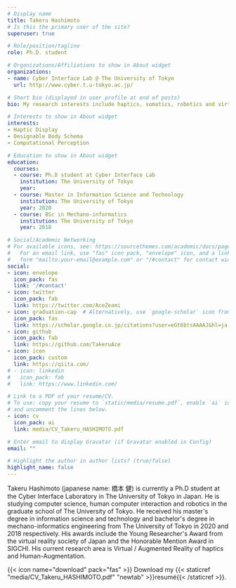 ```yaml
---
# Display name
title: Takeru Hashimoto
# Is this the primary user of the site?
superuser: true

# Role/position/tagline
role: Ph.D. student

# Organizations/Affiliations to show in About widget
organizations:
- name: Cyber Interface Lab @ The University of Tokyo
  url: http://www.cyber.t.u-tokyo.ac.jp/

# Short bio (displayed in user profile at end of posts)
bio: My research interests include haptics, somatics, robotics and virtual reality.

# Interests to show in About widget
interests:
- Haptic Display
- Designable Body Schema
- Computational Perception

# Education to show in About widget
education:
  courses:
  - course: Ph.D student at Cyber Interface Lab
    institution: The University of Tokyo
    year: 
  - course: Master in Information Science and Technology
    institution: The University of Tokyo
    year: 2020
  - course: BSc in Mechano-informatics
    institution: The University of Tokyo
    year: 2018

# Social/Academic Networking
# For available icons, see: https://sourcethemes.com/academic/docs/page-builder/#icons
#   For an email link, use "fas" icon pack, "envelope" icon, and a link in the
#   form "mailto:your-email@example.com" or "/#contact" for contact widget.
social:
- icon: envelope
  icon_pack: fas
  link: '/#contact'
- icon: twitter
  icon_pack: fab
  link: https://twitter.com/AceZeami
- icon: graduation-cap  # Alternatively, use `google-scholar` icon from `ai` icon pack
  icon_pack: fas
  link: https://scholar.google.co.jp/citations?user=eGt6btsAAAAJ&hl=ja
- icon: github
  icon_pack: fab
  link: https://github.com/TakeruAce
- icon: icon
  icon_pack: custom
  link: https://qiita.com/
# - icon: linkedin
#   icon_pack: fab
#   link: https://www.linkedin.com/

# Link to a PDF of your resume/CV.
# To use: copy your resume to `static/media/resume.pdf`, enable `ai` icons in `params.toml`, 
# and uncomment the lines below.
- icon: cv
  icon_pack: ai
  link: media/CV_Takeru_HASHIMOTO.pdf

# Enter email to display Gravatar (if Gravatar enabled in Config)
email: ""

# Highlight the author in author lists? (true/false)
highlight_name: false
---
```


Takeru Hashimoto (japanese name: 橋本 健) is currently a Ph.D student at the Cyber Interface Laboratory in The University of Tokyo in Japan. He is studying computer science, human computer interaction and robotics in the graduate school of The University of Tokyo. He received his master's degree in information science and technology and bachelor's degree in mechano-informatics engineering from The University of Tokyo in 2020 and 2018 respectively. 
His awards include the Young Researcher's Award from the virtual reality society of Japan and the Honorable Mention Award in SIGCHI.
His current research area is Virtual / Augmented Reality of haptics and Human-Augmentation.

{{< icon name="download" pack="fas" >}} Download my {{< staticref "media/CV_Takeru_HASHIMOTO.pdf" "newtab" >}}resumé{{< /staticref >}}.

<!-- <img src="assets/media/RealAvaterDanceAlpha.gif" width="200" style="float:left; position:absolute;bottom:190px;right:0px;"> -->